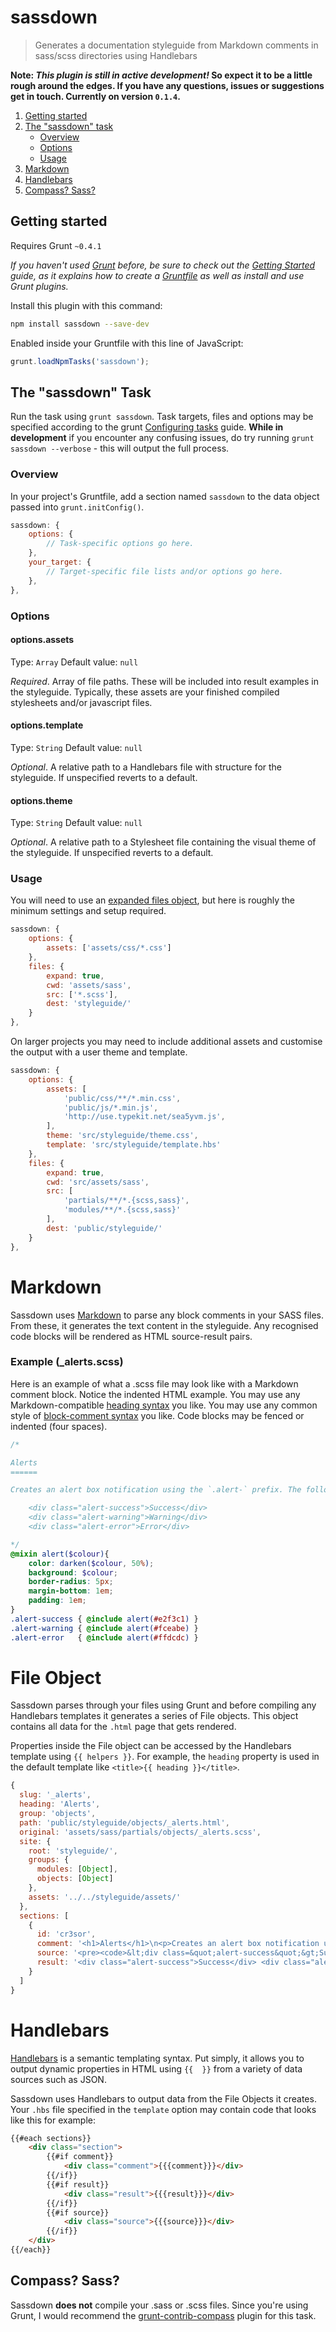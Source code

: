 # sassdown

> Generates a documentation styleguide from Markdown comments in sass/scss directories using Handlebars

**Note: *This plugin is still in active development!* So expect it to be a little rough around the edges. If you have any questions, issues or suggestions get in touch. Currently on version `0.1.4`.**

1. [Getting started](#getting-started)
2. [The "sassdown" task](#the-sassdown-task)
    - [Overview](#overview)
    - [Options](#options)
    - [Usage](#usage)
3. [Markdown](#markdown)
4. [Handlebars](#handlebars)
5. [Compass? Sass?](#compass-sass)

## Getting started
Requires Grunt `~0.4.1`

_If you haven't used [Grunt](http://gruntjs.com/) before, be sure to check out the [Getting Started](http://gruntjs.com/getting-started) guide, as it explains how to create a [Gruntfile](http://gruntjs.com/sample-gruntfile) as well as install and use Grunt plugins._

Install this plugin with this command:

```bash
npm install sassdown --save-dev
```

Enabled inside your Gruntfile with this line of JavaScript:

```js
grunt.loadNpmTasks('sassdown');
```

## The "sassdown" Task

Run the task using `grunt sassdown`. Task targets, files and options may be specified according to the grunt [Configuring tasks](http://gruntjs.com/configuring-tasks) guide. **While in development** if you encounter any confusing issues, do try running `grunt sassdown --verbose` - this will output the full process.

### Overview
In your project's Gruntfile, add a section named `sassdown` to the data object passed into `grunt.initConfig()`.

```js
sassdown: {
    options: {
        // Task-specific options go here.
    },
    your_target: {
        // Target-specific file lists and/or options go here.
    },
},
```

### Options

#### options.assets
Type: `Array`
Default value: `null`

*Required*. Array of file paths. These will be included into result examples in the styleguide. Typically, these assets are your finished compiled stylesheets and/or javascript files.

#### options.template
Type: `String`
Default value: `null`

*Optional*. A relative path to a Handlebars file with structure for the styleguide. If unspecified reverts to a default.

#### options.theme
Type: `String`
Default value: `null`

*Optional*. A relative path to a Stylesheet file containing the visual theme of the styleguide. If unspecified reverts to a default.

### Usage

You will need to use an [expanded files object](http://gruntjs.com/configuring-tasks#building-the-files-object-dynamically), but here is roughly the minimum settings and setup required.
```js
sassdown: {
    options: {
        assets: ['assets/css/*.css']
    },
    files: {
        expand: true,
        cwd: 'assets/sass',
        src: ['*.scss'],
        dest: 'styleguide/'
    }
},
```

On larger projects you may need to include additional assets and customise the output with a user theme and template.
```js
sassdown: {
    options: {
        assets: [
            'public/css/**/*.min.css',
            'public/js/*.min.js',
            'http://use.typekit.net/sea5yvm.js',
        ],
        theme: 'src/styleguide/theme.css',
        template: 'src/styleguide/template.hbs'
    },
    files: {
        expand: true,
        cwd: 'src/assets/sass',
        src: [
            'partials/**/*.{scss,sass}',
            'modules/**/*.{scss,sass}'
        ],
        dest: 'public/styleguide/'
    }
},
```

# Markdown

Sassdown uses [Markdown](https://github.com/evilstreak/markdown-js) to parse any block comments in your SASS files. From these, it generates the text content in the styleguide. Any recognised code blocks will be rendered as HTML source-result pairs.

### Example (_alerts.scss)

Here is an example of what a .scss file may look like with a Markdown comment block. Notice the indented HTML example. You may use any Markdown-compatible [heading syntax](https://github.com/nopr/sassdown/issues/7) you like. You may use any common style of [block-comment syntax](https://github.com/nopr/sassdown/issues/12#issuecomment-28219982) you like. Code blocks may be fenced or indented (four spaces).

```scss
/*

Alerts
======

Creates an alert box notification using the `.alert-` prefix. The following options are available:

    <div class="alert-success">Success</div> 
    <div class="alert-warning">Warning</div> 
    <div class="alert-error">Error</div>

*/
@mixin alert($colour){
    color: darken($colour, 50%);
    background: $colour;
    border-radius: 5px;
    margin-bottom: 1em;
    padding: 1em;
}
.alert-success { @include alert(#e2f3c1) }
.alert-warning { @include alert(#fceabe) }
.alert-error   { @include alert(#ffdcdc) }
```

# File Object

Sassdown parses through your files using Grunt and before compiling any Handlebars templates it generates a series of File objects. This object contains all data for the `.html` page that gets rendered.

Properties inside the File object can be accessed by the Handlebars template using `{{ helpers }}`. For example, the `heading` property is used in the default template like `<title>{{ heading }}</title>`.

```js
{
  slug: '_alerts',
  heading: 'Alerts',
  group: 'objects',
  path: 'public/styleguide/objects/_alerts.html',
  original: 'assets/sass/partials/objects/_alerts.scss',
  site: {
    root: 'styleguide/',
    groups: {
      modules: [Object],
      objects: [Object]
    },
    assets: '../../styleguide/assets/'
  },
  sections: [
    {
      id: 'cr3sor',
      comment: '<h1>Alerts</h1>\n<p>Creates an alert box notification using the <code>.alert-</code> prefix. The following options are available:</p>',
      source: '<pre><code>&lt;div class=&quot;alert-success&quot;&gt;Success&lt;/div&gt;\n&lt;div class=&quot;alert-warning&quot;&gt;Warning&lt;/div&gt;\n&lt;div class=&quot;alert-error&quot;&gt;Error&lt;/div&gt;</code></pre>',
      result: '<div class="alert-success">Success</div> <div class="alert-warning">Warning</div> <div class="alert-error">Error</div>'
    }
  ]
}
```

# Handlebars

[Handlebars](http://handlebarsjs.com/) is a semantic templating syntax. Put simply, it allows you to output dynamic properties in HTML using `{{  }}` from a variety of data sources such as JSON.

Sassdown uses Handlebars to output data from the File Objects it creates. Your `.hbs` file specified in the `template` option may contain code that looks like this for example:

```html
{{#each sections}}
    <div class="section">
        {{#if comment}}
            <div class="comment">{{{comment}}}</div>
        {{/if}}
        {{#if result}}
            <div class="result">{{{result}}}</div>
        {{/if}}
        {{#if source}}
            <div class="source">{{{source}}}</div>
        {{/if}}
    </div>
{{/each}}
```

## Compass? Sass?
Sassdown **does not** compile your .sass or .scss files. Since you're using Grunt, I would recommend the [grunt-contrib-compass](https://github.com/gruntjs/grunt-contrib-compass) plugin for this task.
